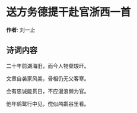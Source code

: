 # 送方务德提干赴官浙西一首

**作者**: 刘一止

## 诗词内容

二十年前湖海旧，而今人物粲琅玕。

文章自袭家风美，骨相仍无父客寒。

会有忠诚能贯日，不应漫浪懒为官。

他年鹓鹭行中见，傥似鸬鹚谷里看。

